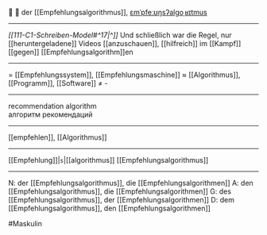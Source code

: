 🤖 🔵 der [[Empfehlungsalgorithmus]], [ɛmˈpfeːʊŋsʔalɡoˌʁɪtmus](https://youglish.com/pronounce/Empfehlungsalgorithmus/german)

---
*[[111-C1-Schreiben-Model#^17|^]]* Und schließlich war die Regel, nur [[heruntergeladene]] Videos [[anzuschauen]], [[hilfreich]] im [[Kampf]] [[gegen]] [[Empfehlungsalgorithm]]en

---
= [[Empfehlungssystem]], [[Empfehlungsmaschine]]
≈ [[Algorithmus]], [[Programm]], [[Software]]
≠  -

---
recommendation algorithm  
алгоритм рекомендаций

---
[[empfehlen]], [[Algorithmus]]

---
[[Empfehlung]]|`s`|[[algorithmus]]
[[Empfehlungsalgorithmus]]


---
N: der [[Empfehlungsalgorithmus]], die [[Empfehlungsalgorithmen]]
A: den [[Empfehlungsalgorithmus]], die [[Empfehlungsalgorithmen]]
G: des [[Empfehlungsalgorithmus]], der [[Empfehlungsalgorithmen]]
D: dem [[Empfehlungsalgorithmus]], den [[Empfehlungsalgorithmen]]

#Maskulin 